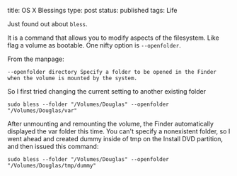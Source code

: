 title: OS X Blessings
type: post
status: published
tags: Life


Just found out about `bless`.

It is a command that allows you to modify aspects of the filesystem. Like flag a volume as bootable. One nifty option is `--openfolder`.

From the manpage:

    --openfolder directory Specify a folder to be opened in the Finder when the volume is mounted by the system.

So I first tried changing the current setting to another existing folder

    sudo bless --folder "/Volumes/Douglas" --openfolder "/Volumes/Douglas/var" 

After unmounting and remounting the volume, the Finder automatically displayed the var folder this time. You can't specify a nonexistent folder, so I went ahead and created dummy inside of tmp on the Install DVD partition, and then issued this command:

    sudo bless --folder "/Volumes/Douglas" --openfolder "/Volumes/Douglas/tmp/dummy"
